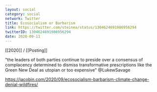 ```yaml
---
layout: social
category: social
network: Twitter
title: Ecosocialism or Barbarism
link: https://twitter.com/steinea/status/1304624691986956294
twitterID: 1304624691986956294
date: 2020-09-11
---
```


[[2020]] / [[Posting]]

"the leaders of both parties continue to preside over a consensus of complacency determined to dismiss transformative prescriptions like the Green New Deal as utopian or too expensive" @LukewSavage

<https://jacobin.com/2020/09/ecosocialism-barbarism-climate-change-denial-wildfires/>
